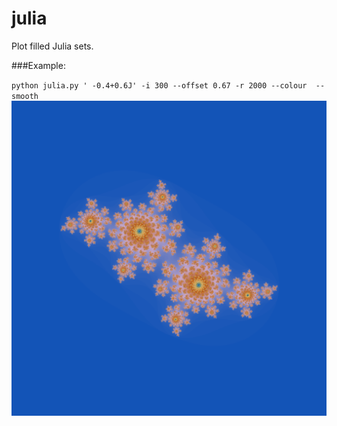 # julia

Plot filled Julia sets.

###Example:

`python julia.py ' -0.4+0.6J' -i 300 --offset 0.67 -r 2000 --colour  --smooth`
![Example image](example1.png?raw=true)
